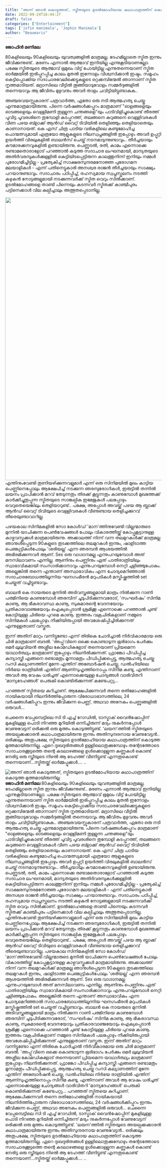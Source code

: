 ```yaml
---
title: "അന്ന് ഞാൻ കൊടുത്തത്, സ്മിതയുടെ ഉടൽമോഹിയായ കഥാപാത്രത്തിന് കൊടുത്ത മുത്തമായിരുന്നില്ല"
date: 2022-09-24T16:44:27
draft: false
categories: ["Entertainment"]
tags: ['jofin manimala', 'Jophin Manimala']
author: "Beaumaris"
---
```


<strong>ജോഫിൻ മണിമല</strong>

80കളിലെയും 90കളിലെയും യുവത്വങ്ങളിൽ മാത്രമല്ല. ദേഹമില്ലാതെ സ്മിത ഇന്നും ജീവിക്കുന്നുണ്ട്.. മരണം എന്നാൽ ആത്മാവ് ഇനിയില്ല എന്നുകൂടിയാണല്ലോ. പക്ഷേ സ്മിതയുടെ ആത്മാവ് ഭൂമുഖം വിട്ട് പോയിട്ടില്ല എന്നുതന്നെയാണ് സ്മിത ഓർമ്മയിൽ ഇരിപ്പുറപ്പിച്ച കാലം മുതൽ ഇന്നോളം വിശ്വസിക്കാൻ ഇഷ്ടം.
സമൂഹം കെട്ടിപ്പൊക്കിയ സദാചാരവേലിക്കെട്ടുകളുടെ ഒറ്റക്കമ്പിന്മേൽ ഞാന്നാണ് സ്മിത നൃത്തമാടിയത്. മദ്രാസിലെ വീട്ടിൽ തൂങ്ങിയാടുവോളം സമ്മർദ്ദങ്ങളിൽ തന്നെയാവും ആ ജീവിതം മുഴുവനും അവർ താളം ചവിട്ടിയിട്ടുണ്ടാകുക..

അഞ്ചരവയസ്സുകാരന് പത്രവാർത്ത, ഏതോ ഒരു നടി ആത്മഹത്യ ചെയ്തു എന്നുമാത്രമായിരുന്നു. പിന്നെ വർഷങ്ങൾക്കപ്പുറം മാത്രമാണ് "ഓളങ്ങളെയും ഓടങ്ങളെയും വെള്ളിമണി തുള്ളുന്ന ചന്തങ്ങളെ"യും പാടിവിളിച്ചുകൊണ്ട് തീരത്ത് പൂവിട്ട പൂവരശിനെ തുമ്പോളി കടപ്പുറത്ത്, തലങ്ങനെ കുറുങ്ങനെ വെള്ളിവരകൾ വീണ പഴയ ബ്ളാക്ക് ആൻഡ് വൈറ്റ് ടിവിയിൽ തെളിഞ്ഞും തെളിയാതെയും കാണാനായത്. കെ എസ് ചിത്ര പാടിയ വരികളിലെ കണ്ടുമോഹിച്ച പൊന്മത്സ്യമായി എത്രയോ ആളുകളുടെ നീലസ്വപ്നങ്ങളിൽ ഇപ്പോഴും അവർ ഉപ്പൂറ്റി ഉയർത്തി വിരലുകളിൽ ബാലൻസ് ചെയ്ത് നടനമാടുന്നുണ്ടാവും..
തീർച്ചയായും കൗമാരക്കനവുകളിൽ ഉണ്ടായിരുന്നു. പെണ്ണുടൽ, രതി, കാമം എന്നൊക്കെ രണ്ടാമതൊരാളോട് പറഞ്ഞാൽ കടുത്ത സദാചാര ലംഘനമായി, മാന്യതയുടെ അതിർവരമ്പുകൾക്കുള്ളിൽ കെട്ടിയിടപ്പെട്ടിരുന്ന കാലത്തുനിന്ന് ഇനിയും നമ്മൾ പുരോഗമിച്ചിട്ടില്ല - പ്രത്യേകിച്ച് സാക്ഷരസുന്ദരമനോജ്ഞ പുരോഗമന മലയാളികൾ - എന്ന് പതിനെട്ടുകാരി അനശ്വര രാജൻ തീർച്ചയായും സാക്ഷ്യം പറയാനുണ്ടാവും.
സദാചാരം പഠിപ്പിച്ച്, രഹസ്യമായ സ്വപ്നസ്ഖലനം നടത്തി കഴുകൻ നോട്ടങ്ങളുമായി നടക്കുന്നവർക്ക് സ്മിത വെറും സിൽക്കാണ്. ഉടൽമോഹങ്ങളെ താണ്ടി പിന്നെയും കടന്നവർ സ്മിതക്ക് കാഞ്ചീപുരം പട്ടിനെക്കാൾ വില കല്പിച്ചാലും അത്ഭുതപ്പെടാനില്ല.

<img class=" wp-image-351994 aligncenter" src="https://cdn.boolokam.com/articles/2022/09/ggww3.jpg" alt="" width="910" height="910" />എന്തിനുംവേണ്ടി തുണിയഴിക്കുന്നവളുമാർ എന്ന് ഒരു സിനിമയിൽ മുഖം കാട്ടിയ പെണ്ണിനെപ്പോലും ആക്ഷേപിച്ച് നടക്കുന്ന ഞരമ്പുരോഗികൾ, ഇരുട്ടിൽ തന്നിൽ ലയനം പ്രാപിക്കാൻ മറവ് തേടുന്നതും തിരക്ക് കൂട്ടുന്നതും കാണുമ്പോൾ മുഖത്തേക്ക് കാർക്കിച്ചുതുപ്പുന്ന സ്മിതയുടെ സാങ്കല്പിക ഇമേജുകൾ പലപ്പോഴും വെറുതെയെങ്കിലും തെളിയാറുണ്ട്.. പക്ഷേ, അപ്പോൾ അവയ്ക്ക് പഴയ ആ ബ്ലാക്ക് ആൻഡ് വൈറ്റ് ടിവിയുടെ വെള്ളിവരകൾ വീണുണ്ടായ തെളിച്ചക്കുറവ് തീരെയുണ്ടാവാറില്ല.

പഴയകാല സിനിമകളിൽ സോ കോൾഡ് 'മാന'ത്തിനുവേണ്ടി വില്ലന്മാരുടെ മുന്നിൽ യാചിക്കുന്ന പെൺവേഷങ്ങൾ പോലും വികാരത്തീയ്ക്ക് കോപ്പുകൂട്ടാനുള്ള കാഴ്ചവസ്തുക്കൾ മാത്രമായിരുന്നു. അക്കാലത്ത് നിന്ന് വന്ന തലമുറകൾക്ക് മാത്രമല്ല ഞാനുൾപ്പെടുന്ന 90കളുടെ തുടക്കത്തിലെ തലമുറകൾ ഇന്നും, ഷാളിടാത്ത പെണ്കുട്ടികൾപോലും 'ശരിയല്ല' എന്ന ഞരമ്പൻ ആശയത്തിൽ അഭിരമിക്കുന്നവർ ആണ്. Sex ഒരു വാഗ്ദാനമല്ല എന്നുപറയുമ്പോൾ അത് മനസിലാവണം എന്നില്ല. ആണിനും പെണ്ണിനും ഏത് പാതിരാത്രിയിലും സ്വാഭാവികമായി സംസാരിക്കാനാവും എന്നുപറയുമ്പോൾ നെറ്റി ചുളിഞ്ഞുപോകും. അല്ലെങ്കിൽ തന്നെ എന്താണ് അസ്വാഭാവികം എന്ന ചോദ്യമെറിഞ്ഞാൽ സദാചാരബോധത്തിലൂന്നിയ ഘനഗംഭീരൻ മറുപടികൾ മസ്തിഷ്ക്കത്തിൽ set ചെയ്തത് വച്ചിട്ടുണ്ടാവും.

ബാലൻ കെ നായരുടെ മുന്നിൽ അടിവസ്ത്രങ്ങളുമായി മാത്രം നിൽക്കുന്ന റാണി പത്മിനിയെ കാണുമ്പോൾ ഞരമ്പിന് ചൂടുപിടിക്കുന്നവരോട്, 'സംഘർഷം' സിനിമ കാണൂ, ആ ഭീകരാവസ്ഥ കാണൂ, സുകുമാരന്റെ വേദനയോടും പ്രതികാരവാഞ്ജയോടും ഐക്യപ്പെടാൻ ശ്രമിക്കൂ എന്നൊക്കെ പറഞ്ഞാൽ ചുണ്ട് കോട്ടിയുള്ള ചിരിയെ പുറമെ കാണൂ. ഇത്തരം വക്രചിരികളാണ് നമ്മുടെ സിനിമകൾ പലപ്പോഴും നീക്കിയിരുപ്പായി അവശേഷിപ്പിച്ചിരിക്കുന്നത് എന്നുള്ളതാണ് വസ്തുത.

ഇന്ന് അതിന് മാറ്റം വന്നിട്ടുണ്ടോ എന്ന് തിരികെ ചോദിച്ചാൽ നിർവികാരമായ ഒരു ചിരി മാത്രമാണ് ബദൽ. 'അപ്പു'വിനെ ഒക്കെ കൊണ്ടാടുന്ന ഭൂരിഭാഗം പേർക്കും ഒമർ ലുലുവിയൻ അശ്ലീല കോമഡികളോട് തന്നെയാണ് പ്രിയമെന്ന യാഥാർത്ഥ്യം മാത്രമാണ് ഇപ്പോഴും നിലനിൽക്കുന്നത്. ഫ്രാങ്കോ പീഡിപ്പിച്ച കന്യാസ്ത്രീ എങ്ങനെ രണ്ടാമതും മൂന്നാമതും പീഡിപ്പിക്കപ്പെട്ടു, ആത്മഹത്യ ചെയ്ത റംസി കല്യാണത്തിന് മുന്നേ എന്തിന് അബോർഷൻ ചെയ്തു, ഡൽഹിയിലെ നിർഭയ രാത്രിയിൽ എന്തിന് ആണ്സുഹൃത്തിനൊപ്പം സിനിമ കണ്ടു, എന്തിനാണ് അവൾ ആ വേഷം ധരിച്ചത് എന്നൊക്കെയുള്ള ചോദ്യങ്ങൾ വാരിവിതറി 'മാന്യദേഹങ്ങൾ' പെരുകി കൊണ്ടിരിക്കുന്നത് കണ്ടേപറ്റൂ...

പറഞ്ഞത് സ്മിതയെ കുറിച്ചാണ്. ആക്ഷേപിക്കുന്നവർ തന്നെ രതിമോഹങ്ങളിൽ നായികയായി നിലനിർത്തിപ്പോരുന്ന വിരോധാഭാസത്തിലെ, 24 വർഷങ്ങൾക്കിപ്പുറം ഇന്നും ജീവിക്കുന്ന പെണ്ണ്, അഥവാ അനേകം പെണ്ണുങ്ങളിൽ ഒരുവൾ...

ചെന്നൈ വേപ്പമ്പെട്ടിലെ സി ടി എച്ച് റോഡിൽ, ടാസ്മാക് വൈൻഷോപ്പിന് മുകളിലുള്ള പൊടി നിറഞ്ഞ മുറിയിൽ ഒന്നിച്ചിരുന്ന് മദ്യം നുകർന്നപ്പോൾ വേണുവേട്ടന് ഒരിക്കൽ ഒരു മുത്തം കൊടുത്തിട്ടുണ്ട്. 'ലയന'ത്തിൽ സ്മിതയുടെ അയല്പക്കക്കാരൻ കഥാപാത്രമായിരുന്നു ഇന്നും അതിസുന്ദരനായ വേണുവേട്ടൻ..
ഒരിക്കലും അതുപക്ഷേ, സ്മിതയുടെ ഉടൽമോഹിയായ കഥാപാത്രത്തിന് കൊടുത്ത മുത്തമായിരുന്നില്ല. ഏറെ ദുഃഖദുരിതങ്ങൾ ഉള്ളിലൊതുക്കുമ്പോഴും തന്റേടത്തോടെ സദാചാരക്കൂട്ടത്തെ തന്റെ കടലാഴങ്ങളെ ഉൾക്കൊള്ളുന്ന കണ്ണുകൾ കൊണ്ട് നേരിട്ട ഒരു സ്ത്രീയുടെ നിഴൽ ആ ദേഹത്ത് വീണിട്ടുണ്ട് എന്നതുകൊണ്ട് തന്നെയാണ്...സ്മിതയ്ക്ക് ഓർമ്മപ്പൂക്കൾ....
..


![അന്ന് ഞാൻ കൊടുത്തത്, സ്മിതയുടെ ഉടൽമോഹിയായ കഥാപാത്രത്തിന് കൊടുത്ത മുത്തമായിരുന്നില്ല](https://cdn.boolokam.com/articles/2022/09/ggww3.jpg)**ജോഫിൻ മണിമല** 80കളിലെയും 90കളിലെയും യുവത്വങ്ങളിൽ മാത്രമല്ല. ദേഹമില്ലാതെ സ്മിത ഇന്നും ജീവിക്കുന്നുണ്ട്.. മരണം എന്നാൽ ആത്മാവ് ഇനിയില്ല എന്നുകൂടിയാണല്ലോ. പക്ഷേ സ്മിതയുടെ ആത്മാവ് ഭൂമുഖം വിട്ട് പോയിട്ടില്ല എന്നുതന്നെയാണ് സ്മിത ഓർമ്മയിൽ ഇരിപ്പുറപ്പിച്ച കാലം മുതൽ ഇന്നോളം വിശ്വസിക്കാൻ ഇഷ്ടം. സമൂഹം കെട്ടിപ്പൊക്കിയ സദാചാരവേലിക്കെട്ടുകളുടെ ഒറ്റക്കമ്പിന്മേൽ ഞാന്നാണ് സ്മിത നൃത്തമാടിയത്. മദ്രാസിലെ വീട്ടിൽ തൂങ്ങിയാടുവോളം സമ്മർദ്ദങ്ങളിൽ തന്നെയാവും ആ ജീവിതം മുഴുവനും അവർ താളം ചവിട്ടിയിട്ടുണ്ടാകുക.. അഞ്ചരവയസ്സുകാരന് പത്രവാർത്ത, ഏതോ ഒരു നടി ആത്മഹത്യ ചെയ്തു എന്നുമാത്രമായിരുന്നു. പിന്നെ വർഷങ്ങൾക്കപ്പുറം മാത്രമാണ് "ഓളങ്ങളെയും ഓടങ്ങളെയും വെള്ളിമണി തുള്ളുന്ന ചന്തങ്ങളെ"യും പാടിവിളിച്ചുകൊണ്ട് തീരത്ത് പൂവിട്ട പൂവരശിനെ തുമ്പോളി കടപ്പുറത്ത്, തലങ്ങനെ കുറുങ്ങനെ വെള്ളിവരകൾ വീണ പഴയ ബ്ളാക്ക് ആൻഡ് വൈറ്റ് ടിവിയിൽ തെളിഞ്ഞും തെളിയാതെയും കാണാനായത്. കെ എസ് ചിത്ര പാടിയ വരികളിലെ കണ്ടുമോഹിച്ച പൊന്മത്സ്യമായി എത്രയോ ആളുകളുടെ നീലസ്വപ്നങ്ങളിൽ ഇപ്പോഴും അവർ ഉപ്പൂറ്റി ഉയർത്തി വിരലുകളിൽ ബാലൻസ് ചെയ്ത് നടനമാടുന്നുണ്ടാവും.. തീർച്ചയായും കൗമാരക്കനവുകളിൽ ഉണ്ടായിരുന്നു. പെണ്ണുടൽ, രതി, കാമം എന്നൊക്കെ രണ്ടാമതൊരാളോട് പറഞ്ഞാൽ കടുത്ത സദാചാര ലംഘനമായി, മാന്യതയുടെ അതിർവരമ്പുകൾക്കുള്ളിൽ കെട്ടിയിടപ്പെട്ടിരുന്ന കാലത്തുനിന്ന് ഇനിയും നമ്മൾ പുരോഗമിച്ചിട്ടില്ല - പ്രത്യേകിച്ച് സാക്ഷരസുന്ദരമനോജ്ഞ പുരോഗമന മലയാളികൾ - എന്ന് പതിനെട്ടുകാരി അനശ്വര രാജൻ തീർച്ചയായും സാക്ഷ്യം പറയാനുണ്ടാവും. സദാചാരം പഠിപ്പിച്ച്, രഹസ്യമായ സ്വപ്നസ്ഖലനം നടത്തി കഴുകൻ നോട്ടങ്ങളുമായി നടക്കുന്നവർക്ക് സ്മിത വെറും സിൽക്കാണ്. ഉടൽമോഹങ്ങളെ താണ്ടി പിന്നെയും കടന്നവർ സ്മിതക്ക് കാഞ്ചീപുരം പട്ടിനെക്കാൾ വില കല്പിച്ചാലും അത്ഭുതപ്പെടാനില്ല. എന്തിനുംവേണ്ടി തുണിയഴിക്കുന്നവളുമാർ എന്ന് ഒരു സിനിമയിൽ മുഖം കാട്ടിയ പെണ്ണിനെപ്പോലും ആക്ഷേപിച്ച് നടക്കുന്ന ഞരമ്പുരോഗികൾ, ഇരുട്ടിൽ തന്നിൽ ലയനം പ്രാപിക്കാൻ മറവ് തേടുന്നതും തിരക്ക് കൂട്ടുന്നതും കാണുമ്പോൾ മുഖത്തേക്ക് കാർക്കിച്ചുതുപ്പുന്ന സ്മിതയുടെ സാങ്കല്പിക ഇമേജുകൾ പലപ്പോഴും വെറുതെയെങ്കിലും തെളിയാറുണ്ട്.. പക്ഷേ, അപ്പോൾ അവയ്ക്ക് പഴയ ആ ബ്ലാക്ക് ആൻഡ് വൈറ്റ് ടിവിയുടെ വെള്ളിവരകൾ വീണുണ്ടായ തെളിച്ചക്കുറവ് തീരെയുണ്ടാവാറില്ല. പഴയകാല സിനിമകളിൽ സോ കോൾഡ് 'മാന'ത്തിനുവേണ്ടി വില്ലന്മാരുടെ മുന്നിൽ യാചിക്കുന്ന പെൺവേഷങ്ങൾ പോലും വികാരത്തീയ്ക്ക് കോപ്പുകൂട്ടാനുള്ള കാഴ്ചവസ്തുക്കൾ മാത്രമായിരുന്നു. അക്കാലത്ത് നിന്ന് വന്ന തലമുറകൾക്ക് മാത്രമല്ല ഞാനുൾപ്പെടുന്ന 90കളുടെ തുടക്കത്തിലെ തലമുറകൾ ഇന്നും, ഷാളിടാത്ത പെണ്കുട്ടികൾപോലും 'ശരിയല്ല' എന്ന ഞരമ്പൻ ആശയത്തിൽ അഭിരമിക്കുന്നവർ ആണ്. Sex ഒരു വാഗ്ദാനമല്ല എന്നുപറയുമ്പോൾ അത് മനസിലാവണം എന്നില്ല. ആണിനും പെണ്ണിനും ഏത് പാതിരാത്രിയിലും സ്വാഭാവികമായി സംസാരിക്കാനാവും എന്നുപറയുമ്പോൾ നെറ്റി ചുളിഞ്ഞുപോകും. അല്ലെങ്കിൽ തന്നെ എന്താണ് അസ്വാഭാവികം എന്ന ചോദ്യമെറിഞ്ഞാൽ സദാചാരബോധത്തിലൂന്നിയ ഘനഗംഭീരൻ മറുപടികൾ മസ്തിഷ്ക്കത്തിൽ set ചെയ്തത് വച്ചിട്ടുണ്ടാവും. ബാലൻ കെ നായരുടെ മുന്നിൽ അടിവസ്ത്രങ്ങളുമായി മാത്രം നിൽക്കുന്ന റാണി പത്മിനിയെ കാണുമ്പോൾ ഞരമ്പിന് ചൂടുപിടിക്കുന്നവരോട്, 'സംഘർഷം' സിനിമ കാണൂ, ആ ഭീകരാവസ്ഥ കാണൂ, സുകുമാരന്റെ വേദനയോടും പ്രതികാരവാഞ്ജയോടും ഐക്യപ്പെടാൻ ശ്രമിക്കൂ എന്നൊക്കെ പറഞ്ഞാൽ ചുണ്ട് കോട്ടിയുള്ള ചിരിയെ പുറമെ കാണൂ. ഇത്തരം വക്രചിരികളാണ് നമ്മുടെ സിനിമകൾ പലപ്പോഴും നീക്കിയിരുപ്പായി അവശേഷിപ്പിച്ചിരിക്കുന്നത് എന്നുള്ളതാണ് വസ്തുത. ഇന്ന് അതിന് മാറ്റം വന്നിട്ടുണ്ടോ എന്ന് തിരികെ ചോദിച്ചാൽ നിർവികാരമായ ഒരു ചിരി മാത്രമാണ് ബദൽ. 'അപ്പു'വിനെ ഒക്കെ കൊണ്ടാടുന്ന ഭൂരിഭാഗം പേർക്കും ഒമർ ലുലുവിയൻ അശ്ലീല കോമഡികളോട് തന്നെയാണ് പ്രിയമെന്ന യാഥാർത്ഥ്യം മാത്രമാണ് ഇപ്പോഴും നിലനിൽക്കുന്നത്. ഫ്രാങ്കോ പീഡിപ്പിച്ച കന്യാസ്ത്രീ എങ്ങനെ രണ്ടാമതും മൂന്നാമതും പീഡിപ്പിക്കപ്പെട്ടു, ആത്മഹത്യ ചെയ്ത റംസി കല്യാണത്തിന് മുന്നേ എന്തിന് അബോർഷൻ ചെയ്തു, ഡൽഹിയിലെ നിർഭയ രാത്രിയിൽ എന്തിന് ആണ്സുഹൃത്തിനൊപ്പം സിനിമ കണ്ടു, എന്തിനാണ് അവൾ ആ വേഷം ധരിച്ചത് എന്നൊക്കെയുള്ള ചോദ്യങ്ങൾ വാരിവിതറി 'മാന്യദേഹങ്ങൾ' പെരുകി കൊണ്ടിരിക്കുന്നത് കണ്ടേപറ്റൂ... പറഞ്ഞത് സ്മിതയെ കുറിച്ചാണ്. ആക്ഷേപിക്കുന്നവർ തന്നെ രതിമോഹങ്ങളിൽ നായികയായി നിലനിർത്തിപ്പോരുന്ന വിരോധാഭാസത്തിലെ, 24 വർഷങ്ങൾക്കിപ്പുറം ഇന്നും ജീവിക്കുന്ന പെണ്ണ്, അഥവാ അനേകം പെണ്ണുങ്ങളിൽ ഒരുവൾ... ചെന്നൈ വേപ്പമ്പെട്ടിലെ സി ടി എച്ച് റോഡിൽ, ടാസ്മാക് വൈൻഷോപ്പിന് മുകളിലുള്ള പൊടി നിറഞ്ഞ മുറിയിൽ ഒന്നിച്ചിരുന്ന് മദ്യം നുകർന്നപ്പോൾ വേണുവേട്ടന് ഒരിക്കൽ ഒരു മുത്തം കൊടുത്തിട്ടുണ്ട്. 'ലയന'ത്തിൽ സ്മിതയുടെ അയല്പക്കക്കാരൻ കഥാപാത്രമായിരുന്നു ഇന്നും അതിസുന്ദരനായ വേണുവേട്ടൻ.. ഒരിക്കലും അതുപക്ഷേ, സ്മിതയുടെ ഉടൽമോഹിയായ കഥാപാത്രത്തിന് കൊടുത്ത മുത്തമായിരുന്നില്ല. ഏറെ ദുഃഖദുരിതങ്ങൾ ഉള്ളിലൊതുക്കുമ്പോഴും തന്റേടത്തോടെ സദാചാരക്കൂട്ടത്തെ തന്റെ കടലാഴങ്ങളെ ഉൾക്കൊള്ളുന്ന കണ്ണുകൾ കൊണ്ട് നേരിട്ട ഒരു സ്ത്രീയുടെ നിഴൽ ആ ദേഹത്ത് വീണിട്ടുണ്ട് എന്നതുകൊണ്ട് തന്നെയാണ്...സ്മിതയ്ക്ക് ഓർമ്മപ്പൂക്കൾ.... ..
